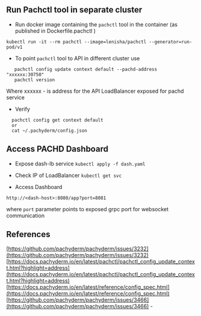 ## Run Pachctl tool in separate cluster

- Run docker image containing the `pachctl` tool in the container (as published in Dockerfile.pachctl )

```
kubectl run -it --rm pachctl --image=lenisha/pachctl --generator=run-pod/v1
```


- To point `pachctl` tool to API in different cluster use

```
   pachctl config update context default --pachd-address "xxxxxx:30750"
   pachctl version
```

Where xxxxxx - is address for the API LoadBalancer exposed for pachd service

- Verify

```
  pachctl config get context default
  or
  cat ~/.pachyderm/config.json
```

## Access PACHD Dashboard

- Expose dash-lb service `kubectl apply -f dash.yaml`

- Check IP of LoadBalancer `kubectl get svc`

- Access Dashboard

```
http://<dash-host>:8080/app?port=8081
```

where `port` parameter points to exposed grpc port for websocket communication



## References
[https://github.com/pachyderm/pachyderm/issues/3232](https://github.com/pachyderm/pachyderm/issues/3232)
[https://docs.pachyderm.io/en/latest/pachctl/pachctl_config_update_context.html?highlight=address](https://docs.pachyderm.io/en/latest/pachctl/pachctl_config_update_context.html?highlight=address)
[https://docs.pachyderm.io/en/latest/reference/config_spec.html](https://docs.pachyderm.io/en/latest/reference/config_spec.html)
[https://github.com/pachyderm/pachyderm/issues/3466](https://github.com/pachyderm/pachyderm/issues/3466) - 
